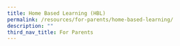 ```yaml
---
title: Home Based Learning (HBL)
permalink: /resources/for-parents/home-based-learning/
description: ""
third_nav_title: For Parents
---
```


